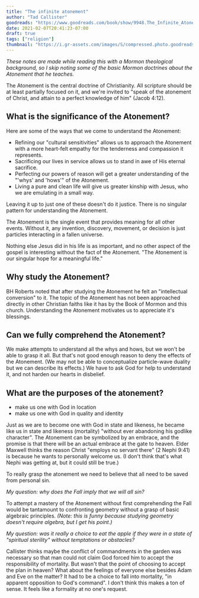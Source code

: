 ```yaml
---
title: "The infinite atonement"
author: "Tad Callister"
goodreads: "https://www.goodreads.com/book/show/9948.The_Infinite_Atonement"
date: 2021-02-07T20:41:23-07:00
draft: true
tags: ["religion"]
thumbnail: "https://i.gr-assets.com/images/S/compressed.photo.goodreads.com/books/1391107048l/9948.jpg"
---
```


*These notes are made while reading this with a Mormon theological background, so I skip noting some of the basic Mormon doctrines about the Atonement that he teaches.*

The Atonement is the central doctrine of Christianity. All scripture should be at least partially focused on it, and we're invited to "speak of the atonement of Christ, and attain to a perfect knowledge of him" (Jacob 4:12).

## What is the significance of the Atonement?

Here are some of the ways that we come to understand the Atonement:

- Refining our "cultural sensitivities" allows us to approach the Atonement with a more heart-felt empathy for the tenderness and compassion it represents.
- Sacrificing our lives in service allows us to stand in awe of His eternal sacrifice.
- Perfecting our powers of reason will get a greater understanding of the "'whys' and 'hows'" of the Atonement.
- Living a pure and clean life will give us greater kinship with Jesus, who we are emulating in a small way.

Leaving it up to just one of these doesn't do it justice. There is no singular pattern for understanding the Atonement.

The Atonement is the single event that provides meaning for all other events. Without it, any invention, discovery, movement, or decision is just particles interacting in a fallen universe.

Nothing else Jesus did in his life is as important, and no other aspect of the gospel is interesting without the fact of the Atonement. "The Atonement is our singular hope for a meaningful life."

## Why study the Atonement?

BH Roberts noted that after studying the Atonement he felt an "intellectual conversion" to it. The topic of the Atonement has not been approached directly in other Christian faiths like it has by the Book of Mormon and this church. Understanding the Atonement motivates us to appreciate it's blessings.

## Can we fully comprehend the Atonement?

We make attempts to understand all the whys and hows, but we won't be able to grasp it all. But that's not good enough reason to deny the effects of the Atonement. (We may not be able to conceptualize particle-wave duality but we can describe its effects.) We have to ask God for help to understand it, and not harden our hearts in disbelief.

## What are the purposes of the atonement?

- make us one with God in location
- make us one with God in quality and identity

Just as we are to become one with God in state and likeness, he became like us in state and likeness (mortality) "without ever abandoning his godlike character". The Atonement can be symbolized by an embrace, and the promise is that there will be an actual embrace at the gate to heaven. Elder Maxwell thinks the reason Christ "employs no servant there" (2 Nephi 9:41) is because he wants to personally welcome us. (I don't think that's what Nephi was getting at, but it could still be true.)

To really grasp the atonement we need to believe that all need to be saved from personal sin.

*My question: why does the Fall imply that we will all sin?*

To attempt a mastery of the Atonement without first comprehending the Fall would be tantamount to confronting geometry without a grasp of basic algebraic principles. *(Note: this is funny because studying geometry doesn't require algebra, but I get his point.)*

*My question: was it really a choice to eat the apple if they were in a state of "spiritual sterility" without temptations or obstacles?*

Callister thinks maybe the conflict of commandments in the garden was necessary so that man could not claim God forced him to accept the responsibility of mortality. But wasn't that the point of choosing to accept the plan in heaven? What about the feelings of everyone else besides Adam and Eve on the matter? It had to be a choice to fall into mortality, "in apparent opposition to God's command". I don't think this makes a ton of sense. It feels like a formality at no one's request.

